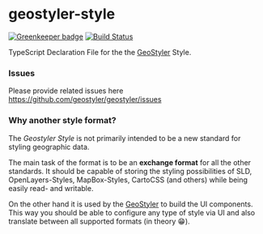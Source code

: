 # geostyler-style

[![Greenkeeper badge](https://badges.greenkeeper.io/geostyler/geostyler-style.svg)](https://greenkeeper.io/)
[![Build Status](https://travis-ci.com/geostyler/geostyler-style.svg?branch=master)](https://travis-ci.com/geostyler/geostyler-style)

TypeScript Declaration File for the the [GeoStyler](https://github.com/geostyler/geostyler) Style.

### Issues
Please provide related issues here https://github.com/geostyler/geostyler/issues

### Why another style format?

The *Geostyler Style* is not primarily intended to be a new standard for styling geographic data.

The main task of the format is to be an **exchange format** for all the other standards. It should be
capable of storing the styling possibilities of SLD, OpenLayers-Styles, MapBox-Styles, CartoCSS (and others)
while being easily read- and writable.

On the other hand it is used by the [GeoStyler](https://github.com/geostyler/geostyler) to build the UI components. This
way you should be able to configure any type of style via UI and also translate between all supported formats (in theory :grin:).
